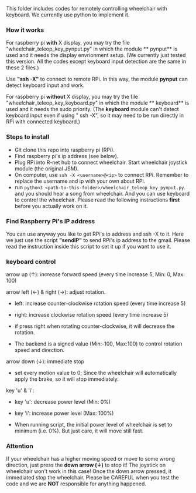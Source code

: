 This folder includes codes for remotely controlling wheelchair with keyboard. We currently use python to implement it.

### How it works

For raspberry pi **with** X display, you may try the file "wheelchair_teleop_key_pynput.py" in which the module **
pynput** is used and it needs the display envrionment setup.
(We currently just tested this version. All the codes except keyboard input detection are the same in these 2 files.)

Use **"ssh -X"** to connect to remote RPi. In this way, the module **pynput** can detect keyboard input and work.

For raspberry pi **without** X display, you may try the file "wheelchair_teleop_key_keyboard.py" in which the module **
keyboard** is used and it needs the sudo priority. (The **keyboard** module can't detect keyboard input even if using "
ssh -X", so it may need to be run directly in RPi with connected keyboard.)

### Steps to install

* Git clone this repo into raspberry pi (RPi).
* Find raspberry pi's ip address (see below).
* Plug RPi into R-net hub to connect wheelchair. Start wheelchair joystick module (the original JSM).
* On computer, use `ssh -X <username>@<ip>` to connect RPi. Remember to replace the username and ip with your own about
  RPi.
* run `python3 <path-to-this-folder>/wheelchair_teleop_key_pynput.py`. and you should hear a song from wheelchair. And
  you can use keyboard to control the wheelchair. Please read the following instructions **first** before you actually
  work on it.

### Find Raspberry Pi's IP address

You can use anyway you like to get RPi's ip address and ssh -X to it. Here we just use the script **"sendIP"** to send
RPi's ip address to the gmail. Please read the instruction inside this script to set it up if you want to use it.

### keyboard control

arrow up (&uarr;): increase forward speed (every time increase 5, Min: 0, Max: 100)

arrow left (&larr;) & right (&rarr;): adjust rotation.

* left: increase counter-clockwise rotation speed (every time increase 5)

* right: increase clockwise rotation speed (every time increase 5)

* if press right when rotating counter-clockwise, it will decrease the rotation.

* The backend is a signed value (Min:-100, Max:100) to control rotation speed and direction.

arrow down (&darr;): immediate stop

* set every motion value to 0; Since the wheelchair will automatically apply the brake, so it will stop immediately.

key 'u' & 'i':

* key 'u': decrease power level (Min: 0%)

* key 'i': increase power level (Max: 100%)

* When running script, the initial power level of wheelchair is set to minimum (i.e. 0%). But just care, it will move
  still fast.

### Attention

If your wheelchair has a higher moving speed or move to some wrong direction, just press the **down arrow (&darr;)** to
stop it! The joystick on wheelchair won't work in this case! Once the down arrow pressed, it immediated stop the
wheelchair. Please be CAREFUL when you test the code and we are **NOT** responsible for anything happened.
